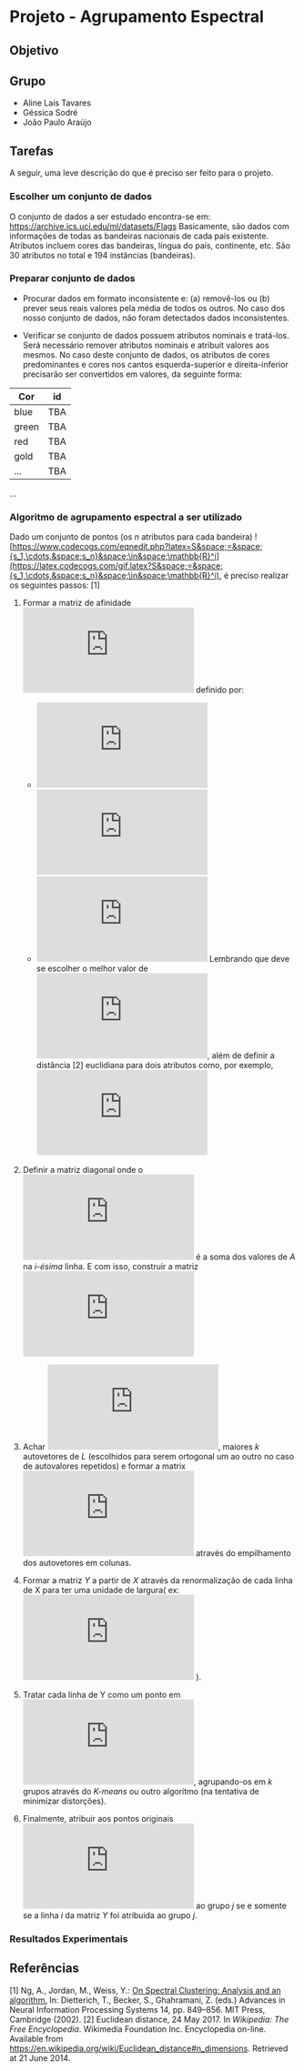 # Projeto - Agrupamento Espectral

## Objetivo

## Grupo
* Aline Laís Tavares
* Géssica Sodré
* João Paulo Araújo

## Tarefas
A seguir, uma leve descrição do que é preciso ser feito para o projeto.

### Escolher um conjunto de dados
O conjunto de dados a ser estudado encontra-se em: https://archive.ics.uci.edu/ml/datasets/Flags
Basicamente, são dados com informações de todas as bandeiras nacionais de cada país existente. Atributos incluem cores das bandeiras, língua do país, continente, etc. São 30 atributos no total e 194 instâncias (bandeiras).

### Preparar conjunto de dados
* Procurar dados em formato inconsistente e: (a) removê-los ou (b) prever seus reais valores pela média de todos os outros. 
No caso dos nosso conjunto de dados, não foram detectados dados inconsistentes.

* Verificar se conjunto de dados possuem atributos nominais e tratá-los.
Será necessário remover atributos nominais e atribuit valores aos mesmos. 
No caso deste conjunto de dados, os atributos de cores predominantes e cores nos cantos esquerda-superior e direita-inferior precisarão ser convertidos em valores, da seguinte forma:

| Cor  |  id |
| ---  | --- |
|blue  | TBA |
|green | TBA |
| red  | TBA |
| gold | TBA |
| ...  | TBA |

...


### Algoritmo de agrupamento espectral a ser utilizado
Dado um conjunto de pontos (os _n_ atributos para cada bandeira)  ![https://www.codecogs.com/eqnedit.php?latex=S&space;=&space;{s_1,\cdots,&space;s_n}&space;\in&space;\mathbb{R}^i](https://latex.codecogs.com/gif.latex?S&space;=&space;{s_1,\cdots,&space;s_n}&space;\in&space;\mathbb{R}^i), é preciso realizar os seguintes passos: [1]
1. Formar a matriz de afinidade ![](https://latex.codecogs.com/gif.latex?A%20%5Cin%20%5Cmathbb%7BR%7D%5E%7Bn%20%5Ctimes%20n%7D) definido por:
	* ![](https://latex.codecogs.com/gif.latex?A_%7Bij%7D%20%3D%20%7B%5Cexp%28-%7C%7Cs_i%20-%20s_j%7C%7C%5E%7B2%7D%7D/%7B2%7D%5Csigma%20%5E2%29)  ![](https://latex.codecogs.com/gif.latex?i%20%5Cneq%20j)
	* ![](https://latex.codecogs.com/gif.latex?A_%7Bij%7D%20%3D%200%2C%20%5C%20se%20%5C%20i%20%3D%20j) 
Lembrando que deve se escolher o melhor valor de ![](https://latex.codecogs.com/gif.latex?%5Csigma), além de definir a distância [2]  euclidiana para dois atributos como, por exemplo, ![](https://latex.codecogs.com/gif.latex?%7C%7Cs_1%20-%20s_2%7C%7C%5E%7B2%7D%20%3D%20%5Csqrt%7B%28s_%7B11%7D%20-%20s_%7B12%7D%29%5E2%20&plus;%20%28s_%7B12%7D-s_%7B22%7D%29%20&plus;%20%28s_%7B13%7D-s_%7B23%29%5E2%7D%7D) 

2. Definir a matriz diagonal onde o ![](https://latex.codecogs.com/gif.latex?%28i%2Ci%29elemento) é a soma dos valores de _A_ na _i-ésima_ linha. E com isso, construir a matriz ![](https://latex.codecogs.com/gif.latex?L%20%3D%20D%5E%7B-1/2%7D%20A%5Ccdot%20D%5E%7B-1/2%7D)

3. Achar ![](https://latex.codecogs.com/gif.latex?x_1%2C%20x_2%2C%20%5Ccdots%20x_k), maiores _k_ autovetores de _L_ (escolhidos para serem ortogonal um ao outro no caso de autovalores repetidos) e formar a matrix ![](https://latex.codecogs.com/gif.latex?X%20%3D%20%5Bx_1%20x_2%20%5Ccdots%20x_k%5D%20%5Cin%20%5Cmathbb%7BR%7D%5E%7Bn%20%5Ctimes%20k%7D) através do empilhamento dos autovetores em colunas.

4. Formar a matriz _Y_ a partir de _X_ através da renormalização  de cada linha de X para ter uma unidade de largura( ex: ![](https://latex.codecogs.com/gif.latex?I_%7Bij%7D%20%3D%20%5Cfrac%7BX_%7Bij%7D%7D%7B%28%5Csum_%7Bj%7D%20X_%7Bij%7D%5E2%29%5E%7B1/2%7D%7D) ).

5. Tratar cada linha de Y como um ponto em ![](https://latex.codecogs.com/gif.latex?%5Cmathbb%7BR%7D%5Ek), agrupando-os em _k_ grupos através do _K-means_ ou outro algorítmo (na tentativa de minimizar distorções).

6. Finalmente, atribuir aos pontos originais ![](https://latex.codecogs.com/gif.latex?s_i) ao grupo _j_ se e somente se a linha _i_ da matriz _Y_ foi atribuida ao grupo _j_.


### Resultados Experimentais


## Referências
[1] Ng, A., Jordan, M., Weiss, Y.: [On Spectral Clustering: Analysis and an algorithm.](https://www.cs.cmu.edu/~efros/courses/LBMV07/Papers/ng-nips-01.pdf) In: Dietterich, T., Becker, S., Ghahramani, Z. (eds.) Advances in Neural Information Processing Systems 14, pp. 849–856. MIT Press, Cambridge (2002).
[2] Euclidean distance, 24 May 2017. In _Wikipedia: The Free Encyclopedia_. Wikimedia Foundation Inc. Encyclopedia on-line. Available from https://en.wikipedia.org/wiki/Euclidean_distance#n_dimensions. Retrieved at 21 June 2014.
